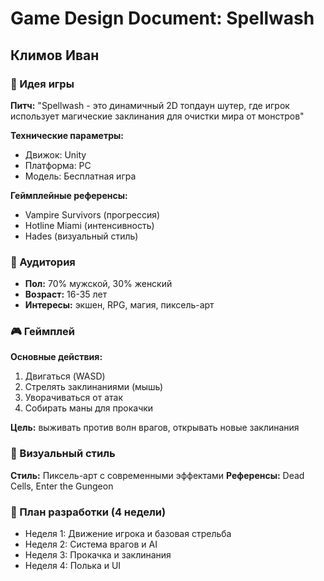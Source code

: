 # Game Design Document: Spellwash
## Климов Иван

### 🎯 Идея игры
**Питч:** "Spellwash - это динамичный 2D топдаун шутер, где игрок использует магические заклинания для очистки мира от монстров"

**Технические параметры:**
- Движок: Unity
- Платформа: PC
- Модель: Бесплатная игра

**Геймплейные референсы:** 
- Vampire Survivors (прогрессия)
- Hotline Miami (интенсивность)
- Hades (визуальный стиль)

### 👥 Аудитория 
- **Пол:** 70% мужской, 30% женский
- **Возраст:** 16-35 лет
- **Интересы:** экшен, RPG, магия, пиксель-арт

### 🎮 Геймплей
**Основные действия:**
1. Двигаться (WASD)
2. Стрелять заклинаниями (мышь)
3. Уворачиваться от атак
4. Собирать маны для прокачки

**Цель:** выживать против волн врагов, открывать новые заклинания

### 🎨 Визуальный стиль
**Стиль:** Пиксель-арт с современными эффектами
**Референсы:** Dead Cells, Enter the Gungeon

### 📅 План разработки (4 недели)
- Неделя 1: Движение игрока и базовая стрельба
- Неделя 2: Система врагов и AI
- Неделя 3: Прокачка и заклинания
- Неделя 4: Полька и UI
